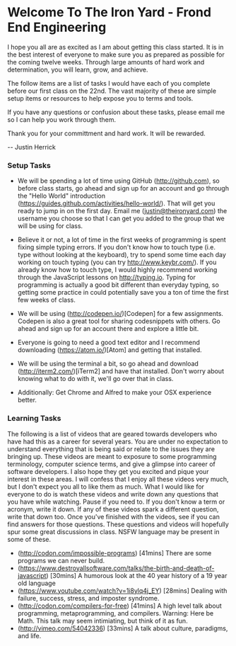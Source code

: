 # Welcome To The Iron Yard - Frond End Engineering #

I hope you all are as excited as I am about getting this class started. It is in the best interest of everyone to make sure you as prepared as possible for the coming twelve weeks. Through large amounts of hard work and determination, you will learn, grow, and achieve.

The follow items are a list of tasks I would have each of you complete before our first class on the 22nd. The vast majority of these are simple setup items or resources to help expose you to terms and tools.

If you have any questions or confusion about these tasks, please email me so I can help you work through them.

Thank you for your committment and hard work. It will be rewarded.

-- Justin Herrick




### Setup Tasks

* We will be spending a lot of time using GitHub (http://github.com), so before class starts, go ahead and sign up for an account and go through the "Hello World" introduction (https://guides.github.com/activities/hello-world/). That will get you ready to jump in on the first day. Email me (justin@theironyard.com) the username you choose so that I can get you added to the group that we will be using for class.

* Believe it or not, a lot of time in the first weeks of programming is spent fixing simple typing errors. If you don't know how to touch type (i.e. type without looking at the keyboard), try to spend some time each day working on touch typing (you can try http://www.keybr.com/). If you already know how to touch type, I would highly recommend working through the JavaScript lessons on http://typing.io. Typing for programming is actually a good bit different than everyday typing, so getting some practice in could potentially save you a ton of time the first few weeks of class.

* We will be using (http://codepen.io/)[Codepen] for a few assignments. Codepen is also a great tool for sharing codesnippets with others. Go ahead and sign up for an account there and explore a little bit.

* Everyone is going to need a good text editor and I recommend downloading (https://atom.io/)[Atom] and getting that installed. 

* We will be using the terminal a bit, so go ahead and download (http://iterm2.com/)[iTerm2] and have that installed. Don't worry about knowing what to do with it, we'll go over that in class. 

* Additionally: Get Chrome and Alfred to make your OSX experience better.

### Learning Tasks
The following is a list of videos that are geared towards developers who have had this as a career for several years. You are under no expectation to understand everything that is being said or relate to the issues they are bringing up. These videos are meant to exposure to some programming terminology, computer science terms, and give a glimpse into career of software developers. I also hope they get you excited and pique your interest in these areas. I will confess that I enjoy all these videos very much, but I don't expect you all to like them as much.
What I would like for everyone to do is watch these videos and write down any questions that you have while watching. Pause if you need to. If you don't know a term or acronym, write it down. If any of these videos spark a different question, write that down too. Once you've finished with the videos, see if you can find answers for those questions. These questions and videos will hopefully spur some great discussions in class.
NSFW language may be present in some of these.

* (http://codon.com/impossible-programs) [41mins] There are some programs we can never build.
* (https://www.destroyallsoftware.com/talks/the-birth-and-death-of-javascript) [30mins] A humorous look at the 40 year history of a 19 year old language
* (https://www.youtube.com/watch?v=1i8ylq4j_EY) [28mins] Dealing with failure, success, stress, and imposter syndrome.
* (http://codon.com/compilers-for-free) [41mins] A high level talk about programming, metaprogramming, and compilers. Warning: Here be Math. This talk may seem intimiating, but think of it as fun.
* (http://vimeo.com/54042336) [33mins] A talk about culture, paradigms, and life. 
